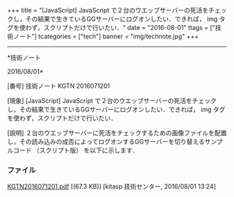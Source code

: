 ﻿+++
title = "[JavaScript] JavaScript で２台のウエッブサーバーの死活をチェックし，その結果で生きているGGサーバーにログオンしたい．できれば， img タグを使わず，スクリプトだけで行いたい．"
date = "2016-08-01"
ttags = ["技術ノート"]
tcategories = ["tech"]
banner = "img/technote.jpg"
+++

-----------------------------------------------------------------------------------------------------------------------------

*技術ノート

2016/08/01*


[番号]
技術ノート KGTN 2016071201

[現象]
[JavaScript] JavaScript
で２台のウエッブサーバーの死活をチェックし，その結果で生きているGGサーバーにログオンしたい．できれば，
img タグを使わず，スクリプトだけで行いたい．

[説明]
２台のウエッブサーバーに死活をチェックするための画像ファイルを配置し，その読み込みの成否によってログオンするGGサーバーを切り替えるサンプルコード
（スクリプト版） を以下に示します．

<!DOCTYPE html>

<html>
<head>
<meta content="text/html;shift_jis" http-equiv="Content-Type">
<title>Logon</title>
<script language=javascript>
var addrServer1 = '192.168.102.98';
var addrServer2 = '192.168.102.89';
var statusServer1 = false;
var statusServer2 = false;

　　 function updateServer(n,s) {
var target = '';
var params = location.search;

　　 params = params.substring(1);
if(params.length == 0) {
params = 'dummy=dummy';
}

　　 // 死活情報を更新
switch(n) {
　　 case 1:
statusServer1 = s;
break;

　　 case 2:
statusServer2 = s;
break;
}
　　　 // 死活情報が揃ったか？
if((statusServer1 != false)&&(statusServer2 != false)) {
// メインサーバーへ接続可能？
if(statusServer1 == 'OK') {
target = 'http://' + addrServer1 + '/goglobal/logon.html?host=' +
addrServer1 + '&' + params;
// alert('Server1: ' + target)
location.href = target;
}
　　 // サブサーバーへ接続可能？
else if(statusServer2 == 'OK') {
target = 'http://' + addrServer2 + '/goglobal/logon.html?host=' +
addrServer2 + '&' + params;
// alert('Server2: ' + target)
location.href = target;
}
else {
alert("アクセス可能なサーバーがありません。")
}
}
}

　　 // サーバー１のイメージをロード
var image1 = new Image(0,0);
image1.onload = function myOnLoad() {
updateServer(1,'OK');
};
image1.onerror = function myOnError() {
updateServer(1,'NG');
};
image1.src = 'http://' + addrServer1 + '/test.png';

　　 // サーバー２のイメージをロード
var image2 = new Image(0,0);
image2.onload = function myOnLoad() {
updateServer(2,'OK');
};
image2.onerror = function myOnError() {
updateServer(2,'NG');
};
image2.src = 'http://' + addrServer2 + '/test.png';
</script>
</head>
<body>
</body>
</html>


### ファイル

 
 


[KGTN2016071201.pdf](http://techreport.kitasp.net/attachments/download/2814/KGTN2016071201.pdf)
 [(67.3 KB)] [kitasp 技術センター, 2016/08/01
13:24]


 


 

